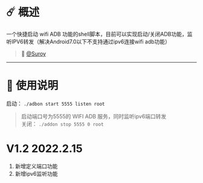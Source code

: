 # ☄️ 概述  
一个快捷启动 wifi ADB 功能的shell脚本，目前可以实现启动/关闭ADB功能，监听IPV6转发（解决Android7.0以下不支持通过ipv6连接wifi adb功能）

> 🍄 [@Suroy](https://suroy.cn)  

----


# 🍁 使用说明
启动： `./adbon start 5555 listen root`  
> 启动端口号为5555的 WIFI ADB 服务，同时监听ipv6端口转发  
关闭： `./addon stop 5555 0 root`

# V1.2 2022.2.15  
1. 新增定义端口功能
2. 新增ipv6监听功能


